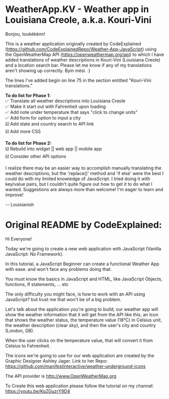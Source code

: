 # WeatherApp.KV - Weather app in Louisiana Creole, a.k.a. Kouri-Vini

Bonjou, toukèkènn!

This is a weather application originally created by CodeExplained (https://github.com/CodeExplainedRepo/Weather-App-JavaScript) using the OpenWeatherMap API (https://openweathermap.org/api) to which I have added translations of weather descriptions in Kouri-Vini (Louisiana Creole) and a location search bar. Please let me know if any of my translations aren't showing up correctly. Byin mèsi. :)

The lines I've added begin on line 75 in the section entitled "Kouri-Vini translations."

<b>To do list for Phase 1:</b> <br>
✅ Translate all weather descriptions into Louisiana Creole <br>
✅ Make it start out with Fahrenheit upon loading <br>
✅ Add note under temperature that says "click to change units" <br>
✅ Add form for option to input a city <br>
☑️ Add state and country search to API link <br>
☑️ Add more CSS <br>

<b>To do list for Phase 2:</b> <br>
☑️ Rebuild into widget || web app || mobile app <br>
☑️ Consider other API options <br>

I realize there may be an easier way to accomplish manually translating the weather descriptions, but the 'replace()' method and 'if else' were the best I could do with my limited knowledge of JavaScript. I tried doing it with key/value pairs, but I couldn't quite figure out how to get it to do what I wanted. Suggestions are always more than welcome! I'm eager to learn and improve!

-- Louisianish


# Original README by CodeExplained:

Hi Everyone!

Today we're going to create a new web application with JavaScript (Vanilla JavaScript: No Framework).

In this tutorial, a JavaScript Beginner can create a functional Weather App with ease. and won't face any problems doing that.

You must know the basics in JavaScript and HTML, like JavaScript Objects, functions, If statements, ... etc

The only difficulty you might face, is how to work with an API using JavaScript? but trust me that won't be of a big problem.

Let's talk about the application you're going to build; our weather app will show the weather information that it will get from the API like this, an Icon that shows the weather status, the temperature value (18°C) in Celsius unit, the weather description (clear sky), and then the user's city and country (London, GB).

When the user clicks on the temperature value, that will convert it from Celsius to Fahrenheit.

The icons we're going to use for our web application are created by the Graphic Designer Ashley Jager.
Link to her Repo: https://github.com/manifestinteractive/weather-underground-icons

The API provider is http://www.OpenWeatherMap.org

To Create this web application please follow the tutorial on my channel: https://youtu.be/KqZGuzrY9D4
